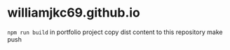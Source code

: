 # williamjkc69.github.io
``npm run build`` in portfolio project
copy dist content to this repository
make push
